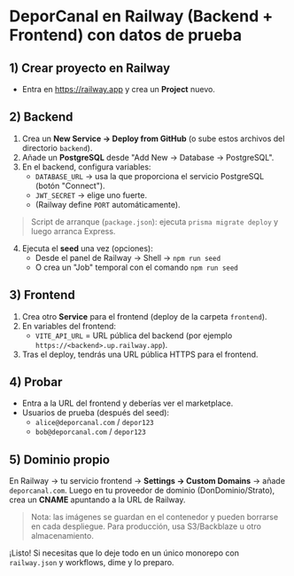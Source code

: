 # DeporCanal en Railway (Backend + Frontend) con datos de prueba

## 1) Crear proyecto en Railway
- Entra en https://railway.app y crea un **Project** nuevo.

## 2) Backend
1. Crea un **New Service → Deploy from GitHub** (o sube estos archivos del directorio `backend`).
2. Añade un **PostgreSQL** desde "Add New → Database → PostgreSQL".
3. En el backend, configura variables:
   - `DATABASE_URL` → usa la que proporciona el servicio PostgreSQL (botón "Connect").
   - `JWT_SECRET` → elige uno fuerte.
   - (Railway define `PORT` automáticamente).

> Script de arranque (`package.json`): ejecuta `prisma migrate deploy` y luego arranca Express.

4. Ejecuta el **seed** una vez (opciones):
   - Desde el panel de Railway → Shell → `npm run seed`
   - O crea un "Job" temporal con el comando `npm run seed`

## 3) Frontend
1. Crea otro **Service** para el frontend (deploy de la carpeta `frontend`).
2. En variables del frontend:
   - `VITE_API_URL` = URL pública del backend (por ejemplo `https://<backend>.up.railway.app`).
3. Tras el deploy, tendrás una URL pública HTTPS para el frontend.

## 4) Probar
- Entra a la URL del frontend y deberías ver el marketplace.
- Usuarios de prueba (después del seed):
  - `alice@deporcanal.com` / `depor123`
  - `bob@deporcanal.com` / `depor123`

## 5) Dominio propio
En Railway → tu servicio frontend → **Settings → Custom Domains** → añade `deporcanal.com`.
Luego en tu proveedor de dominio (DonDominio/Strato), crea un **CNAME** apuntando a la URL de Railway.

> Nota: las imágenes se guardan en el contenedor y pueden borrarse en cada despliegue. Para producción, usa S3/Backblaze u otro almacenamiento.

¡Listo! Si necesitas que lo deje todo en un único monorepo con `railway.json` y workflows, dime y lo preparo.
